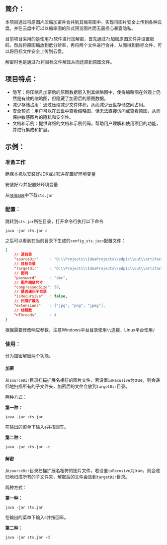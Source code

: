 ## 简介：

本项目通过将原图片压缩加密并合并到其缩率图中，实现将图片安全上传到各种云盘。并在云盘中可以以缩率图的形式预览图片而无需担心暴露隐私。

目前项目采用的是使用7z软件进行加解密，首先通过7z加密原图文件并设置密码，然后将原图缩放到低分辨率，再将两个文件进行合并，从而得到目标文件，可以将目标文件安全上传到云盘。

解密时也是通过7z将目标文件解压从而还原到原图文件。

## 项目特点：

- 隐写：将压缩且加密后的原图数据嵌入到其缩略图中，使得缩略图在外观上仍然是有效的缩略图，但隐藏了加密后的原图数据。
- 减少存储占用：通过压缩减少文件体积，从而减少云盘存储空间占用。
- 安全预览：用户可以在云盘中查看缩略图，但无法直接访问或查看原图，从而保护敏感图片的隐私和安全性。
- 文档和示例：提供详细的文档和示例代码，帮助用户理解和使用项目的功能，并进行集成和扩展。

## 示例：

### 准备工作

确保本机以安装好JDK或JRE并配置好环境变量

安装好7z并配置好环境变量

从[release]()中下载`sts.jar`

### 配置：

跳转到`sts.jar`所在目录，打开命令行执行以下命令

```
java -jar sts.jar c
```

之后可以看到在当前目录下生成的`config_sts.json`配置文件：

```json
{
	// 源目录      
	"sourceDir"     : "D:\\Projects\\IdeaProjects\\edpic\\out\\artifacts\\sts_jar",
	// 目标目录    
	"targetDir"     : "D:\\Projects\\IdeaProjects\\edpic\\out\\artifacts\\sts_jar",
	// 密码        
	"password"      : "abc",
	// 图片缩放尺寸 
	"compressedSize": 50,
	// 是否递归子目录
	"isRecursive"   : false,
	// 扫描扩展名   
	"extensions"    : ["jpg", "png", "jpeg"],
	// 线程数      
	"nThreads"      : 4
}
```

根据需要修改响应参数，注意Windows平台目录使用`\\`连接，Linux平台使用`/`

### 使用：

分为加密解密两个功能。

#### 加密

从`sourceDir`目录扫描扩展名相符的图片文件，若设置`isRecusive`为true，则会递归地扫描所有的子文件夹，加密后的文件会放到`targetDir`目录。

两种方式：

**第一种：**

```
java -jar sts.jar
```

在输出的菜单下输入`e`并按回车。

**第二种：**

```
java -jar sts.jar -e
```

#### 解密

从`sourceDir`目录扫描扩展名相符的图片文件，若设置`isRecusive`为true，则会递归地扫描所有的子文件夹，解密后的文件会放到`targetDir`目录。

两种方式：

**第一种：**

```
java -jar sts.jar
```

在输出的菜单下输入`d`并按回车。

**第二种：**

```
java -jar sts.jar -d
```

